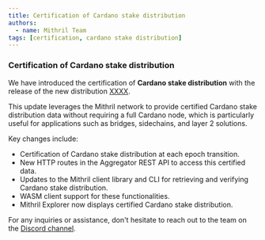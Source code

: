 ```yaml
---
title: Certification of Cardano stake distribution
authors:
  - name: Mithril Team
tags: [certification, cardano stake distribution]
---
```


### Certification of Cardano stake distribution

We have introduced the certification of **Cardano stake distribution** with the release of the new distribution [XXXX](https://github.com/input-output-hk/mithril/releases/tag/XXXX.0).

This update leverages the Mithril network to provide certified Cardano stake distribution data without requiring a full Cardano node, which is particularly useful for applications such as bridges, sidechains, and layer 2 solutions.

Key changes include:

- Certification of Cardano stake distribution at each epoch transition.
- New HTTP routes in the Aggregator REST API to access this certified data.
- Updates to the Mithril client library and CLI for retrieving and verifying Cardano stake distribution.
- WASM client support for these functionalities.
- Mithril Explorer now displays certified Cardano stake distribution.

For any inquiries or assistance, don't hesitate to reach out to the team on the [Discord channel](https://discord.gg/5kaErDKDRq).
